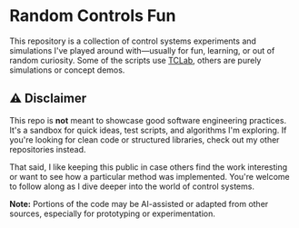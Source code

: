 # Random Controls Fun

This repository is a collection of control systems experiments and simulations I've played around with—usually for fun, learning, or out of random curiosity. Some of the scripts use [TCLab](https://apmonitor.com/heat.htm), others are purely simulations or concept demos.

## ⚠️ Disclaimer

This repo is **not** meant to showcase good software engineering practices. It's a sandbox for quick ideas, test scripts, and algorithms I'm exploring. If you're looking for clean code or structured libraries, check out my other repositories instead.

That said, I like keeping this public in case others find the work interesting or want to see how a particular method was implemented. You're welcome to follow along as I dive deeper into the world of control systems.

**Note:** Portions of the code may be AI-assisted or adapted from other sources, especially for prototyping or experimentation.

